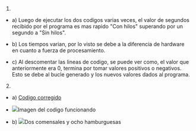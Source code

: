 
1) 
* a) Luego de ejecutar los dos codigos varias veces, el valor de segundos recibido por el programa es mas rapido "Con hilos" superando por 
     un segundo a "Sin hilos".

* b) Los tiempos varian, por lo visto se debe a la diferencia de hardware en cuanto a fuerza de procesamiento.

* c) Al descomentar las lineas de codigo, se puede ver como, el valor que anteriormente era 0, termina por tomar valores positivos o
     negativos. Esto se debe al bucle generado y los nuevos valores dados al programa.

2)
* a) <a href="../TP3/Tareas/con_race_condition_corregido">Codigo corregido</a>
* <img src="../TP3/Capturas/TP3Ejercicio2a">Imagen del codigo funcionando</img> 

* b) <img src="../TP3/Capturas/TP3Ejercicio2b">Dos comensales y ocho hamburguesas</img>      
